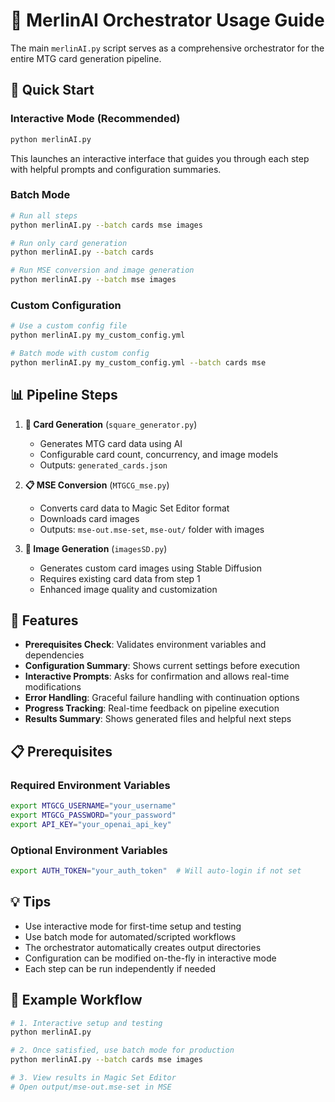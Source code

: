 # 🎯 MerlinAI Orchestrator Usage Guide

The main `merlinAI.py` script serves as a comprehensive orchestrator for the entire MTG card generation pipeline.

## 🚀 Quick Start

### Interactive Mode (Recommended)
```bash
python merlinAI.py
```
This launches an interactive interface that guides you through each step with helpful prompts and configuration summaries.

### Batch Mode
```bash
# Run all steps
python merlinAI.py --batch cards mse images

# Run only card generation
python merlinAI.py --batch cards

# Run MSE conversion and image generation
python merlinAI.py --batch mse images
```

### Custom Configuration
```bash
# Use a custom config file
python merlinAI.py my_custom_config.yml

# Batch mode with custom config
python merlinAI.py my_custom_config.yml --batch cards mse
```

## 📊 Pipeline Steps

1. **🎲 Card Generation** (`square_generator.py`)
   - Generates MTG card data using AI
   - Configurable card count, concurrency, and image models
   - Outputs: `generated_cards.json`

2. **📋 MSE Conversion** (`MTGCG_mse.py`)
   - Converts card data to Magic Set Editor format
   - Downloads card images
   - Outputs: `mse-out.mse-set`, `mse-out/` folder with images

3. **🎨 Image Generation** (`imagesSD.py`)
   - Generates custom card images using Stable Diffusion
   - Requires existing card data from step 1
   - Enhanced image quality and customization

## 🔧 Features

- **Prerequisites Check**: Validates environment variables and dependencies
- **Configuration Summary**: Shows current settings before execution
- **Interactive Prompts**: Asks for confirmation and allows real-time modifications
- **Error Handling**: Graceful failure handling with continuation options
- **Progress Tracking**: Real-time feedback on pipeline execution
- **Results Summary**: Shows generated files and helpful next steps

## 📋 Prerequisites

### Required Environment Variables
```bash
export MTGCG_USERNAME="your_username"
export MTGCG_PASSWORD="your_password" 
export API_KEY="your_openai_api_key"
```

### Optional Environment Variables
```bash
export AUTH_TOKEN="your_auth_token"  # Will auto-login if not set
```

## 💡 Tips

- Use interactive mode for first-time setup and testing
- Use batch mode for automated/scripted workflows
- The orchestrator automatically creates output directories
- Configuration can be modified on-the-fly in interactive mode
- Each step can be run independently if needed

## 🎯 Example Workflow

```bash
# 1. Interactive setup and testing
python merlinAI.py

# 2. Once satisfied, use batch mode for production
python merlinAI.py --batch cards mse images

# 3. View results in Magic Set Editor
# Open output/mse-out.mse-set in MSE
```
